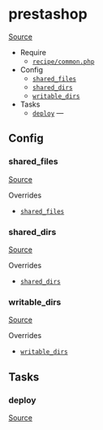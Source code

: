 <!-- DO NOT EDIT THIS FILE! -->
<!-- Instead edit recipe/prestashop.php -->
<!-- Then run bin/docgen -->

# prestashop

[Source](/recipe/prestashop.php)



* Require
  * [`recipe/common.php`](/docs/recipe/common.md)
* Config
  * [`shared_files`](#shared_files)
  * [`shared_dirs`](#shared_dirs)
  * [`writable_dirs`](#writable_dirs)
* Tasks
  * [`deploy`](#deploy) — 

## Config
### shared_files
[Source](/recipe/prestashop.php#L6)

Overrides
* [`shared_files`](/docs/recipe/common.md#shared_files)



### shared_dirs
[Source](/recipe/prestashop.php#L7)

Overrides
* [`shared_dirs`](/docs/recipe/common.md#shared_dirs)



### writable_dirs
[Source](/recipe/prestashop.php#L19)

Overrides
* [`writable_dirs`](/docs/recipe/common.md#writable_dirs)




## Tasks
### deploy
[Source](/recipe/prestashop.php#L34)



